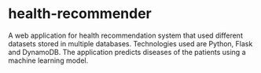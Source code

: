 # health-recommender

A web application for health recommendation system that used different datasets stored in multiple databases. Technologies used are Python, Flask and DynamoDB. The application predicts diseases of the patients using a machine learning model.
